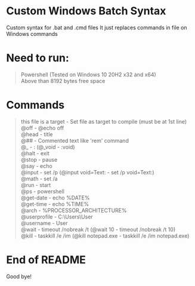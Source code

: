 # Custom Windows Batch Syntax
Custom syntax for .bat and .cmd files
It just replaces commands in file on Windows commands
# Need to run:
> Powershell (Tested on Windows 10 20H2 x32 and x64)  
> Above than 8192 bytes free space
# Commands
> this file is a target - Set file as target to compile (must be at 1st line)  
> @off - @echo off  
> @head - title  
> @## - Commented text like 'rem' command  
> @_ - : (@_void - :void)  
> @halt - exit  
> @stop - pause  
> @say - echo  
> @input - set /p (@input void=Text: - set /p void=Text:)  
> @math - set /a  
> @run - start  
> @ps - powershell  
> @get-date - echo %DATE%  
> @get-time - echo %TIME%  
> @arch - %PROCESSOR_ARCHITECTURE%  
> @userprofile - C:\Users\User  
> @username - User  
> @wait - timeout /nobreak /t (@wait 10 - timeout /nobreak /t 10)  
> @kill - taskkill /e /im (@kill notepad.exe - taskkill /e /im notepad.exe)  
# End of README
Good bye!

